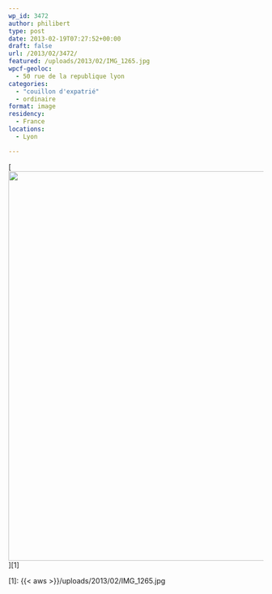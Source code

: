 ```yaml
---
wp_id: 3472
author: philibert
type: post
date: 2013-02-19T07:27:52+00:00
draft: false
url: /2013/02/3472/
featured: /uploads/2013/02/IMG_1265.jpg
wpcf-geoloc:
  - 50 rue de la republique lyon
categories:
  - "couillon d'expatrié"
  - ordinaire
format: image
residency:
  - France
locations:
  - Lyon

---
```

[<img src="{{< aws >}}/uploads/2013/02/IMG_1265-1024x768.jpg" alt="" title="IMG_1265" width="1024" height="768" class="alignleft size-large wp-image-3473" srcset="{{< aws >}}/uploads/2013/02/IMG_1265-1024x768.jpg 1024w, {{< aws >}}/uploads/2013/02/IMG_1265-300x224.jpg 300w, {{< aws >}}/uploads/2013/02/IMG_1265-263x197.jpg 263w, {{< aws >}}/uploads/2013/02/IMG_1265-650x487.jpg 650w" sizes="(max-width: 1024px) 100vw, 1024px" />][1]

 [1]: {{< aws >}}/uploads/2013/02/IMG_1265.jpg